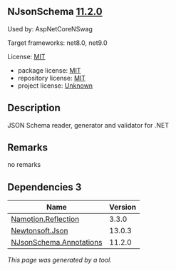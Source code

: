NJsonSchema [11.2.0](https://www.nuget.org/packages/NJsonSchema/11.2.0)
--------------------

Used by: AspNetCoreNSwag

Target frameworks: net8.0, net9.0

License: [MIT](../../../../licenses/mit) 

- package license: [MIT](https://licenses.nuget.org/MIT) 
- repository license: [MIT](https://github.com/RicoSuter/NJsonSchema) 
- project license: [Unknown](http://njsonschema.org/) 

Description
-----------
JSON Schema reader, generator and validator for .NET

Remarks
-----------
no remarks


Dependencies 3
-----------

|Name|Version|
|----------|:----|
|[Namotion.Reflection](../../../../packages/nuget.org/namotion.reflection/3.3.0)|3.3.0|
|[Newtonsoft.Json](../../../../packages/nuget.org/newtonsoft.json/13.0.3)|13.0.3|
|[NJsonSchema.Annotations](../../../../packages/nuget.org/njsonschema.annotations/11.2.0)|11.2.0|

*This page was generated by a tool.*